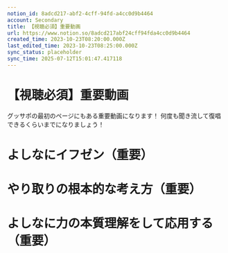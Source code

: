 ```yaml
---
notion_id: 8adcd217-abf2-4cff-94fd-a4cc0d9b4464
account: Secondary
title: 【視聴必須】重要動画
url: https://www.notion.so/8adcd217abf24cff94fda4cc0d9b4464
created_time: 2023-10-23T08:20:00.000Z
last_edited_time: 2023-10-23T08:25:00.000Z
sync_status: placeholder
sync_time: 2025-07-12T15:01:47.417118
---
```

# 【視聴必須】重要動画

グッサポの最初のページにもある重要動画になります！
何度も聞き流して復唱できるくらいまでになりましょう！
# よしなにイフゼン（重要）
# やり取りの根本的な考え方（重要）
# よしなに力の本質理解をして応用する（重要）